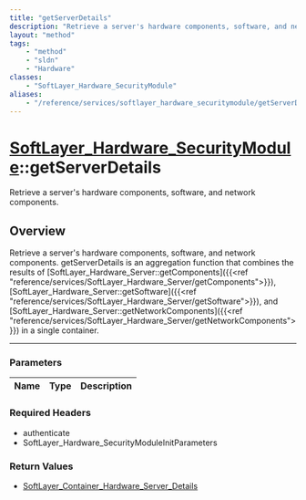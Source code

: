 ```yaml
---
title: "getServerDetails"
description: "Retrieve a server's hardware components, software, and network components. getServerDetails is an aggregation function t... "
layout: "method"
tags:
    - "method"
    - "sldn"
    - "Hardware"
classes:
    - "SoftLayer_Hardware_SecurityModule"
aliases:
    - "/reference/services/softlayer_hardware_securitymodule/getServerDetails"
---
```

# [SoftLayer_Hardware_SecurityModule](/reference/services/SoftLayer_Hardware_SecurityModule)::getServerDetails


Retrieve a server's hardware components, software, and network components.


## Overview 
Retrieve a server's hardware components, software, and network components. getServerDetails is an aggregation function that combines the results of [SoftLayer_Hardware_Server::getComponents]({{<ref "reference/services/SoftLayer_Hardware_Server/getComponents">}}), [SoftLayer_Hardware_Server::getSoftware]({{<ref "reference/services/SoftLayer_Hardware_Server/getSoftware">}}), and [SoftLayer_Hardware_Server::getNetworkComponents]({{<ref "reference/services/SoftLayer_Hardware_Server/getNetworkComponents">}}) in a single container. 

-----

### Parameters 
|Name | Type | Description |
| --- | --- | --- |


### Required Headers
* authenticate
* SoftLayer_Hardware_SecurityModuleInitParameters


### Return Values
* <a href='/reference/datatypes/SoftLayer_Container_Hardware_Server_Details'>SoftLayer_Container_Hardware_Server_Details </a>




